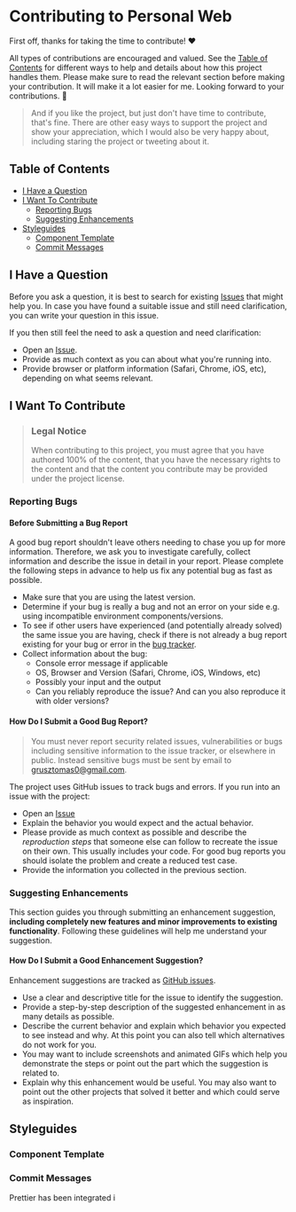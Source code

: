 <!-- omit in toc -->

# Contributing to Personal Web

First off, thanks for taking the time to contribute! ❤️

All types of contributions are encouraged and valued. See the [Table of Contents](#table-of-contents) for different ways to help and details about how this project handles them. Please make sure to read the relevant section before making your contribution. It will make it a lot easier for me. Looking forward to your contributions. 🎉

> And if you like the project, but just don't have time to contribute, that's fine. There are other easy ways to support the project and show your appreciation, which I would also be very happy about, including staring the project or tweeting about it.

<!-- omit in toc -->

## Table of Contents

- [I Have a Question](#i-have-a-question)
- [I Want To Contribute](#i-want-to-contribute)
  - [Reporting Bugs](#reporting-bugs)
  - [Suggesting Enhancements](#suggesting-enhancements)
- [Styleguides](#styleguides)
  - [Component Template](#component-template)
  - [Commit Messages](#commit-messages)

## I Have a Question

Before you ask a question, it is best to search for existing [Issues](https://github.com/tomasgrusz/personal-web/issues) that might help you. In case you have found a suitable issue and still need clarification, you can write your question in this issue.

If you then still feel the need to ask a question and need clarification:

- Open an [Issue](https://github.com/tomasgrusz/personal-web/issues/new).
- Provide as much context as you can about what you're running into.
- Provide browser or platform information (Safari, Chrome, iOS, etc), depending on what seems relevant.

## I Want To Contribute

> ### Legal Notice <!-- omit in toc -->
>
> When contributing to this project, you must agree that you have authored 100% of the content, that you have the necessary rights to the content and that the content you contribute may be provided under the project license.

### Reporting Bugs

<!-- omit in toc -->

#### Before Submitting a Bug Report

A good bug report shouldn't leave others needing to chase you up for more information. Therefore, we ask you to investigate carefully, collect information and describe the issue in detail in your report. Please complete the following steps in advance to help us fix any potential bug as fast as possible.

- Make sure that you are using the latest version.
- Determine if your bug is really a bug and not an error on your side e.g. using incompatible environment components/versions.
- To see if other users have experienced (and potentially already solved) the same issue you are having, check if there is not already a bug report existing for your bug or error in the [bug tracker](https://github.com/tomasgrusz/personal-web/issues?q=label%3Abug).
- Collect information about the bug:
  - Console error message if applicable
  - OS, Browser and Version (Safari, Chrome, iOS, Windows, etc)
  - Possibly your input and the output
  - Can you reliably reproduce the issue? And can you also reproduce it with older versions?

<!-- omit in toc -->

#### How Do I Submit a Good Bug Report?

> You must never report security related issues, vulnerabilities or bugs including sensitive information to the issue tracker, or elsewhere in public. Instead sensitive bugs must be sent by email to grusztomas0@gmail.com.

<!-- You may add a PGP key to allow the messages to be sent encrypted as well. -->

The project uses GitHub issues to track bugs and errors. If you run into an issue with the project:

- Open an [Issue](https://github.com/tomasgrusz/personal-web/issues/new)
- Explain the behavior you would expect and the actual behavior.
- Please provide as much context as possible and describe the _reproduction steps_ that someone else can follow to recreate the issue on their own. This usually includes your code. For good bug reports you should isolate the problem and create a reduced test case.
- Provide the information you collected in the previous section.

### Suggesting Enhancements

This section guides you through submitting an enhancement suggestion, **including completely new features and minor improvements to existing functionality**. Following these guidelines will help me understand your suggestion.

<!-- omit in toc -->

#### How Do I Submit a Good Enhancement Suggestion?

Enhancement suggestions are tracked as [GitHub issues](https://github.com/tomasgrusz/personal-web/issues).

- Use a clear and descriptive title for the issue to identify the suggestion.
- Provide a step-by-step description of the suggested enhancement in as many details as possible.
- Describe the current behavior and explain which behavior you expected to see instead and why. At this point you can also tell which alternatives do not work for you.
- You may want to include screenshots and animated GIFs which help you demonstrate the steps or point out the part which the suggestion is related to.
- Explain why this enhancement would be useful. You may also want to point out the other projects that solved it better and which could serve as inspiration.

## Styleguides

### Component Template

<!-- TODO -->

### Commit Messages

<!-- TODO -->

Prettier has been integrated i
